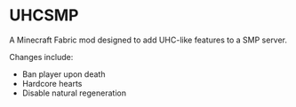 # UHCSMP
A Minecraft Fabric mod designed to add UHC-like features to a SMP server.

Changes include:
- Ban player upon death
- Hardcore hearts
- Disable natural regeneration